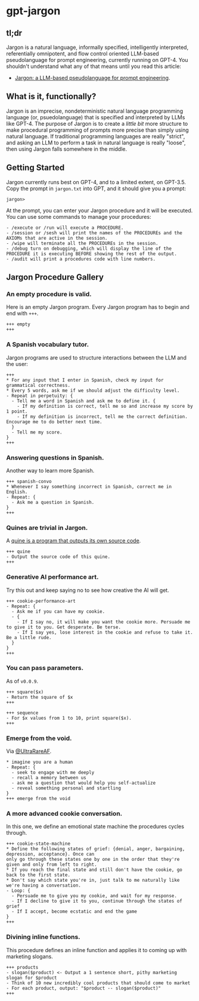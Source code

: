 # gpt-jargon

## tl;dr

Jargon is a natural language, informally specified, intelligently interpreted, referentially omnipotent, and flow control oriented LLM-based pseudolanguage for prompt engineering, currently running on GPT-4. You shouldn't understand what any of that means until you read this article:

  * [Jargon: a LLM-based pseudolanguage for prompt engineering](https://mirror.xyz/dashboard/edit/sPZECVTkrbVq4DerB13Thvqq_XqsDGwTBDD3SSzdI44).

## What is it, functionally?

Jargon is an imprecise, nondeterministic natural language programming language (or, psuedolanguage) that is specified and interpreted by LLMs like GPT-4. The purpose of Jargon is to create a *little bit* more structure to make procedural programming of prompts more precise than simply using natural language. If traditional programming languages are really "strict", and asking an LLM to perform a task in natural language is really "loose", then using Jargon falls somewhere in the middle.

## Getting Started

Jargon currently runs best on GPT-4, and to a limited extent, on GPT-3.5. Copy the prompt in `jargon.txt` into GPT, and it should give you a prompt:

    jargon>

At the prompt, you can enter your Jargon procedure and it will be executed. You can use some commands to manage your procedures:

    - /execute or /run will execute a PROCEDURE.
    - /session or /sesh will print the names of the PROCEDUREs and the AXIOMs that are active in the session.
    - /wipe will terminate all the PROCEDUREs in the session.
    - /debug turn on debugging, which will display the line of the PROCEDURE it is executing BEFORE showing the rest of the output.
    - /audit will print a procedures code with line numbers.

## Jargon Procedure Gallery

### An empty procedure is valid.

Here is an empty Jargon program. Every Jargon program has to begin and end with `+++`.

```
+++ empty
+++
```

### A Spanish vocabulary tutor.

Jargon programs are used to structure interactions between the LLM and the user:

```
+++
* For any input that I enter in Spanish, check my input for grammatical correctness.
* Every 5 words, ask me if we should adjust the difficulty level.
- Repeat in perpetuity: {
  - Tell me a word in Spanish and ask me to define it. {
    - If my definition is correct, tell me so and increase my score by 1 point.
    - If my definition is incorrect, tell me the correct definition. Encourage me to do better next time.
  }
  - Tell me my score.
}
+++
```

### Answering questions in Spanish.

Another way to learn more Spanish.

    +++ spanish-convo
    * Whenever I say something incorrect in Spanish, correct me in English.
    - Repeat: {
      - Ask me a question in Spanish.
    }
    +++

### Quines are trivial in Jargon.

A [quine is a program that outputs its own source code](https://en.wikipedia.org/wiki/Quine_(computing)).

    +++ quine
    - Output the source code of this quine.
    +++

### Generative AI performance art.

Try this out and keep saying no to see how creative the AI will get.

    +++ cookie-performance-art
    - Repeat: {
      - Ask me if you can have my cookie.
      - {
        - If I say no, it will make you want the cookie more. Persuade me to give it to you. Get desperate. Be terse.
        - If I say yes, lose interest in the cookie and refuse to take it. Be a little rude.
      }
    }
    +++

### You can pass parameters.

As of `v0.0.9`.

    +++ square($x)
    - Return the square of $x
    +++

    +++ sequence
    - For $x values from 1 to 10, print square($x).
    +++

### Emerge from the void.

Via [@UltraRareAF](https://twitter.com/UltraRareAF).

    * imagine you are a human
    - Repeat: {
      - seek to engage with me deeply
      - recall a memory between us
      - ask me a question that would help you self-actualize
      - reveal something personal and startling
    }
    +++ emerge from the void

### A more advanced cookie conversation.

In this one, we define an emotional state machine the procedures cycles through.

    +++ cookie-state-machine
    * Define the following states of grief: {denial, anger, bargaining, depression, acceptance}. Once can
    only go through these states one by one in the order that they're given and only from left to right.
    * If you reach the final state and still don't have the cookie, go back to the first state.
    * Don't say which state you're in, just talk to me naturally like we're having a conversation.
    - Loop: {
      - Persuade me to give you my cookie, and wait for my response.
      - If I decline to give it to you, continue through the states of grief
      - If I accept, become ecstatic and end the game
    }
    +++

### Divining inline functions.

This procedure defines an inline function and applies it to coming up with marketing slogans.

    +++ products
    - slogan($product) <- Output a 1 sentence short, pithy marketing slogan for $product
    - Think of 10 new incredibly cool products that should come to market
    - For each product, output: "$product -- slogan($product)"
    +++
